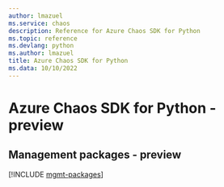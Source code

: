 ```yaml
---
author: lmazuel
ms.service: chaos
description: Reference for Azure Chaos SDK for Python
ms.topic: reference
ms.devlang: python
ms.author: lmazuel
title: Azure Chaos SDK for Python
ms.data: 10/10/2022
---
```

# Azure Chaos SDK for Python - preview

## Management packages - preview
[!INCLUDE [mgmt-packages](chaos-mgmt-index.md)]